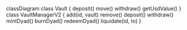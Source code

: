 classDiagram
class Vault {
    deposit()
    move()
    withdraw() 
    getUsdValue()
}
class VaultManagerV2 {
    add(id, vault)
    remove()
    deposit()
    withdraw()
    mintDyad()
    burnDyad()
    redeemDyad()
    liquidate(id, to)
}
    
